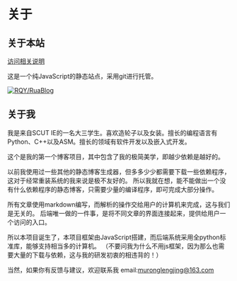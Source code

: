 # 关于

## 关于本站

[访问相关说明](./post.html#readme.md)

这是一个纯JavaScript的静态站点，采用git进行托管。

[![RQY/RuaBlog](https://gitee.com/muronglengjing/rua-blog/widgets/widget_card.svg?colors=4183c4,ffffff,ffffff,e3e9ed,666666,9b9b9b)](https://gitee.com/muronglengjing/rua-blog)

## 关于我

我是来自SCUT IE的一名大三学生。喜欢造轮子以及女装。擅长的编程语言有Python、C++以及ASM。擅长的领域有软件开发以及嵌入式开发。

这个是我的第一个博客项目，其中包含了我的极简美学，即越少依赖是越好的。

以前我使用过一些其他的静态博客生成器，但多多少少都需要下载一些依赖程序，这对于经常重装系统的我来说是极不友好的。
所以我就在想，能不能做出一个没有什么依赖程序的静态博客，只需要少量的编译程序，即可完成大部分操作。

所有文章使用markdown编写，而解析的操作交给用户的计算机来完成，这与我们是无关的。
后端唯一做的一件事，是将不同文章的界面连接起来，提供给用户一个访问的入口。

所以本项目诞生了，本项目框架由JavaScript搭建，而后端系统采用全python标准库，能够支持相当多的计算机。
（不要问我为什么不用js框架，因为那么也需要大量的下载与依赖，这与我的研发初衷的相违背的！）

当然，如果你有反馈与建议，欢迎联系我
email:muronglengjing@163.com